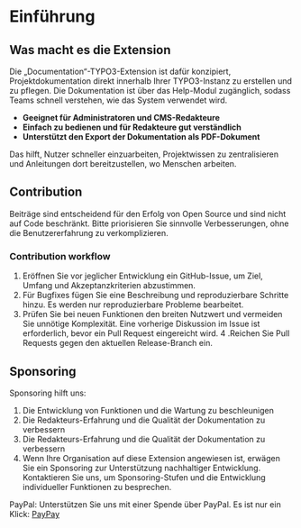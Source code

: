 # Einführung

## Was macht es die Extension

Die „Documentation“-TYPO3-Extension ist dafür konzipiert, Projektdokumentation direkt innerhalb Ihrer TYPO3-Instanz zu erstellen und zu pflegen. Die Dokumentation ist über das Help-Modul zugänglich, sodass Teams schnell verstehen, wie das System verwendet wird.

- **Geeignet für Administratoren und CMS-Redakteure**
- **Einfach zu bedienen und für Redakteure gut verständlich**
- **Unterstützt den Export der Dokumentation als PDF-Dokument**

Das hilft, Nutzer schneller einzuarbeiten, Projektwissen zu zentralisieren und Anleitungen dort bereitzustellen, wo Menschen arbeiten.

## Contribution

Beiträge sind entscheidend für den Erfolg von Open Source und sind nicht auf Code beschränkt. Bitte priorisieren Sie sinnvolle Verbesserungen, ohne die Benutzererfahrung zu verkomplizieren.

### Contribution workflow

1. Eröffnen Sie vor jeglicher Entwicklung ein GitHub-Issue, um Ziel, Umfang und Akzeptanzkriterien abzustimmen.
2. Für Bugfixes fügen Sie eine Beschreibung und reproduzierbare Schritte hinzu. Es werden nur reproduzierbare Probleme bearbeitet.
3. Prüfen Sie bei neuen Funktionen den breiten Nutzwert und vermeiden Sie unnötige Komplexität. Eine vorherige Diskussion im Issue ist erforderlich, bevor ein Pull Request eingereicht wird.
4 .Reichen Sie Pull Requests gegen den aktuellen Release-Branch ein.


## Sponsoring ##

Sponsoring hilft uns:
1. Die Entwicklung von Funktionen und die Wartung zu beschleunigen
2. Die Redakteurs-Erfahrung und die Qualität der Dokumentation zu verbessern
3. Die Redakteurs-Erfahrung und die Qualität der Dokumentation zu verbessern
4. Wenn Ihre Organisation auf diese Extension angewiesen ist, erwägen Sie ein Sponsoring zur Unterstützung nachhaltiger Entwicklung. Kontaktieren Sie uns, um Sponsoring-Stufen und die Entwicklung individueller Funktionen zu besprechen.

PayPal: Unterstützen Sie uns mit einer Spende über PayPal. Es ist nur ein Klick: [PayPay](https://paypal.me/RozumBunch)






